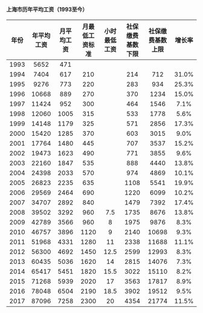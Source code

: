 
#### 上海市历年平均工资（1993至今）

| 年份 | 年平均工资 | 月平均工资 | 月最低工资标准 | 小时最低工资 | 社保缴费基数下限 | 社保缴费基数上限 | 增长率 |
| :-----: | :-----: | :-----: | :-----: | :-----: | :-----: | :-----: | :-----: |
| 1993 | 5652 | 471 |  |  |  |  |
| 1994 | 7404 | 617 | 210 |  | 214 | 712 | 31.0% |
| 1995 | 9276 | 773 | 220 |  | 283 | 934 | 25.3% |
| 1996 | 10668 | 889 | 270 |  | 370 | 1234 | 15.0% |
| 1997 | 11424 | 952 | 300 |  | 464 | 1546 | 7.1% |
| 1998 | 12060 | 1005 | 315 |  | 533 | 1778 | 5.6% |
| 1999 | 14148 | 1179 | 325 |  | 571 | 2856 | 17.3% |
| 2000 | 15420 | 1285 | 370 |  | 603 | 3015 | 9.0% |
| 2001 | 17764 | 1480 | 445 |  | 707 | 3537 | 15.2% |
| 2002 | 19473 | 1623 | 490 |  | 771 | 3855 | 9.6% |
| 2003 | 22160 | 1847 | 535 |  | 888 | 4440 | 13.8% |
| 2004 | 24398 | 2033 | 570 |  | 974 | 4869 | 10.1% |
| 2005 | 26823 | 2235 | 635 |  | 1108 | 5541 | 19.9% |
| 2006 | 29569 | 2464 | 690 |  | 1220 | 6099 | 10.2% |
| 2007 | 34707 | 2892 | 840 |  | 1479 | 7392 | 17.4% |
| 2008 | 39502 | 3292 | 960 | 7.5 | 1735 | 8676 | 13.8% |
| 2009 | 42789 | 3566 | 960 | 8 | 1975 | 9876 | 8.3% |
| 2010 | 46757 | 3896 | 1120 | 9 | 2140 | 10698 | 9.3% |
| 2011 | 51968 | 4331 | 1280 | 11 | 2338 | 11688 | 11.1% |
| 2012 | 56300 | 4692 | 1450 | 12.5 | 2599 | 12993 | 8.3% |
| 2013 | 60435 | 5036 | 1620 | 14 | 2815 | 14076 | 7.3% |
| 2014 | 65417 | 5451 | 1820 | 15.5 | 3022 | 15110 | 8.2% |
| 2015 | 71268 | 5939 | 2020  | 17 | 3563 | 17817 | 8.9% |
| 2016 | 78048 | 6504 | 2190 | 18.5 | 3902 | 19512 | 9.5% |
| 2017 | 87096 | 7258 | 2300 | 20 | 4354 | 21774 | 11.5% |
